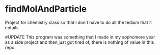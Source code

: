 # findMolAndParticle
Project for chemistry class so that I don't have to do all the tedium that it entails


#UPDATE
This program was something that I made in my sophomore year as a side project and then just got tired of, there is nothing of value in this repo.
